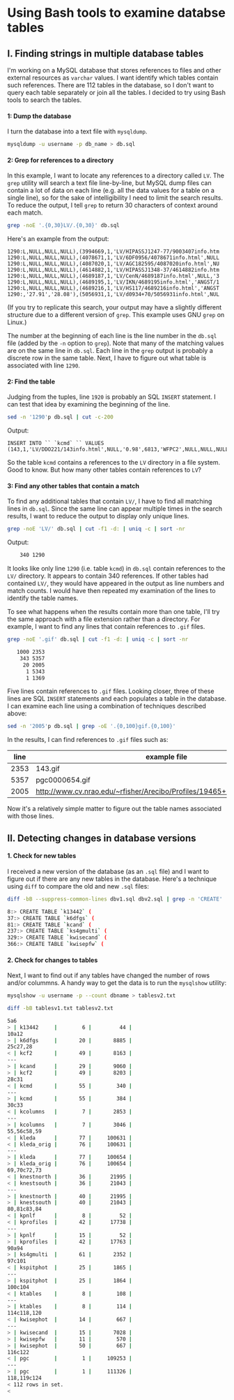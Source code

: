 # Using Bash tools to examine databse tables

## I. Finding strings in multiple database tables

I'm working on a MySQL database that stores references to files and other external resources as `varchar` values. I want identify which tables contain such references. There are 112 tables in the database, so I don't want to query each table separately or join all the tables. I decided to try using Bash tools to search the tables.

#### 1: Dump the database

I turn the database into a text file with `mysqldump`.

```bash
mysqldump -u username -p db_name > db.sql
```

#### 2: Grep for references to a directory

In this example, I want to locate any references to a directory called `LV`. The `grep` utility will search a text file line-by-line, but MySQL dump files can contain a lot of data on each line (e.g. all the data values for a table on a single line), so for the sake of intelligibility I need to limit the search results. To reduce the output, I tell `grep` to return 30 characters of context around each match.

```bash
grep -noE '.{0,30}LV/.{0,30}' db.sql
```

Here's an example from the output:

```
1290:L,NULL,NULL,NULL),(3994669,1,'LV/HIPASSJ1247-77/9003407info.htm
1290:L,NULL,NULL,NULL),(4078671,1,'LV/6DF0956/4078671info.html',NULL
1290:L,NULL,NULL,NULL),(4087020,1,'LV/AGC182595/4087020info.html',NU
1290:L,NULL,NULL,NULL),(4614882,1,'LV/HIPASSJ1348-37/4614882info.htm
1290:L,NULL,NULL,NULL),(4689187,1,'LV/CenN/4689187info.html',NULL,'3
1290:L,NULL,NULL,NULL),(4689195,1,'LV/IKN/4689195info.html','ANGST/1
1290:L,NULL,NULL,NULL),(4689216,1,'LV/HS117/4689216info.html','ANGST
1290:,'27.91','28.08'),(5056931,1,'LV/d0934+70/5056931info.html',NUL
```

(If you try to replicate this search, your output may have a slightly different structure due to a different version of `grep`. This example uses GNU `grep` on Linux.)

The number at the beginning of each line is the line number in the `db.sql` file (added by the `-n` option to `grep`). Note that many of the matching values are on the same line in `db.sql`. Each line in the `grep` output is probably a discrete row in the same table. Next, I have to figure out what table is associated with line `1290`.

#### 2: Find the table

Judging from the tuples, line `1920` is probably an SQL `INSERT` statement. I can test that idea by examining the beginning of the line.

```bash
sed -n '1290'p db.sql | cut -c-200
```

Output:

```
INSERT INTO `` `kcmd` `` VALUES (143,1,'LV/DDO221/143info.html',NULL,'0.98',6813,'WFPC2',NULL,NULL,NULL,NULL,'20.99','20.90','21.02',NULL,NULL,NULL,'1.49','1.40','1.52','20.95','20.86','20.98','1.51','1.42'
```

So the table `kcmd` contains a references to the `LV` directory in a file system. Good to know. But how many other tables contain references to `LV`?

#### 3: Find any other tables that contain a match

To find any additional tables that contain `LV/`, I have to find all matching lines in `db.sql`. Since the same line can appear multiple times in the search results, I want to reduce the output to display only unique lines.

```bash
grep -noE 'LV/' db.sql | cut -f1 -d: | uniq -c | sort -nr
```

Output:

```bash
    340 1290
```

It looks like only line `1290` (i.e. table `kcmd`) in `db.sql` contain references to the `LV/` directory. It appears to contain 340 references. If other tables had contained `LV/`, they would have appeared in the output as line numbers and match counts. I would have then repeated my examination of the lines to identify the table names.

To see what happens when the results contain more than one table, I'll try the same approach with a file extension rather than a directory. For example, I want to find any lines that contain references to `.gif` files.

```bash
grep -noE '.gif' db.sql | cut -f1 -d: | uniq -c | sort -nr
```

```bash
   1000 2353
    343 5357
     20 2005
      1 5343
      1 1369
```

Five lines contain references to `.gif` files. Looking closer, three of these lines are SQL `INSERT` statements and each populates a table in the database. I can examine each line using a combination of techniques described above:

```bash
sed -n '2005'p db.sql | grep -oE '.{0,100}gif.{0,100}'
```

In the results, I can find references to `.gif` files such as:

line | example file
---- | ------------
2353 | 143.gif
5357 | pgc0000654.gif
2005 | http://www.cv.nrao.edu/~rfisher/Arecibo/Profiles/19465+1651.927762089.gif

Now it's a relatively simple matter to figure out the table names associated with those lines.

## II. Detecting changes in database versions

#### 1. Check for new tables

I received a new version of the database (as an `.sql` file) and I want to figure out if there are any new tables in the database. Here's a technique using `diff` to compare the old and new `.sql` files:

```bash
diff -bB --suppress-common-lines dbv1.sql dbv2.sql | grep -n 'CREATE'

8:> CREATE TABLE `k13442` (
37:> CREATE TABLE `k6dfgs` (
81:> CREATE TABLE `kcand` (
237:> CREATE TABLE `ks4gmulti` (
329:> CREATE TABLE `kwisecand` (
366:> CREATE TABLE `kwisepfw` (
```

#### 2. Check for changes to tables

Next, I want to find out if any tables have changed the number of rows and/or colummns. A handy way to get the data is to run the `mysqlshow` utility:

```bash
mysqlshow -u username -p --count dbname > tablesv2.txt
```

```bash
diff -bB tablesv1.txt tablesv2.txt

5a6
> | k13442     |        6 |         44 |
10a12
> | k6dfgs     |       20 |       8885 |
25c27,28
< | kcf2       |       49 |       8163 |
---
> | kcand      |       29 |       9060 |
> | kcf2       |       49 |       8203 |
28c31
< | kcmd       |       55 |        340 |
---
> | kcmd       |       55 |        384 |
30c33
< | kcolumns   |        7 |       2853 |
---
> | kcolumns   |        7 |       3046 |
55,56c58,59
< | kleda      |       77 |     100631 |
< | kleda_orig |       76 |     100631 |
---
> | kleda      |       77 |     100654 |
> | kleda_orig |       76 |     100654 |
69,70c72,73
< | knestnorth |       36 |      21995 |
< | knestsouth |       36 |      21043 |
---
> | knestnorth |       40 |      21995 |
> | knestsouth |       40 |      21043 |
80,81c83,84
< | kpnlf      |        8 |         52 |
< | kprofiles  |       42 |      17738 |
---
> | kpnlf      |       15 |         52 |
> | kprofiles  |       42 |      17763 |
90a94
> | ks4gmulti  |       61 |       2352 |
97c101
< | kspitphot  |       25 |       1865 |
---
> | kspitphot  |       25 |       1864 |
100c104
< | ktables    |        8 |        108 |
---
> | ktables    |        8 |        114 |
114c118,120
< | kwisephot  |       14 |        667 |
---
> | kwisecand  |       15 |       7028 |
> | kwisepfw   |       11 |        570 |
> | kwisephot  |       50 |        667 |
116c122
< | pgc        |        1 |     109253 |
---
> | pgc        |        1 |     111326 |
118,119c124
< 112 rows in set.
<
```